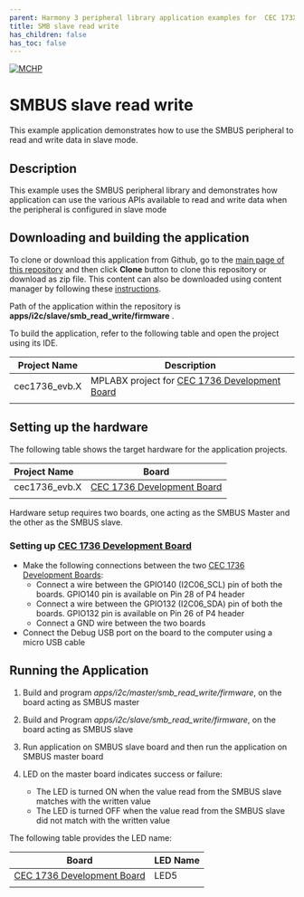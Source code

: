 ```yaml
---
parent: Harmony 3 peripheral library application examples for  CEC 173X family
title: SMB slave read write 
has_children: false
has_toc: false
---
```


[![MCHP](https://www.microchip.com/ResourcePackages/Microchip/assets/dist/images/logo.png)](https://www.microchip.com)

# SMBUS slave read write

This example application demonstrates how to use the SMBUS peripheral to read and write data in slave mode.

## Description

This example uses the SMBUS peripheral library and demonstrates how application can use the various APIs available to read and write data when the peripheral is configured in slave mode

## Downloading and building the application

To clone or download this application from Github, go to the [main page of this repository](https://github.com/Microchip-MPLAB-Harmony/csp_apps_cec173x) and then click **Clone** button to clone this repository or download as zip file.
This content can also be downloaded using content manager by following these [instructions](https://github.com/Microchip-MPLAB-Harmony/contentmanager/wiki).

Path of the application within the repository is **apps/i2c/slave/smb_read_write/firmware** .

To build the application, refer to the following table and open the project using its IDE.

| Project Name      | Description                                    |
| ----------------- | ---------------------------------------------- |
| cec1736_evb.X | MPLABX project for [CEC 1736 Development Board](https://www.microchip.com/en-us/development-tool/EV19K07A)     |
|||

## Setting up the hardware

The following table shows the target hardware for the application projects.

| Project Name| Board|
|:---------|:---------:|
| cec1736_evb.X | [CEC 1736 Development Board](https://www.microchip.com/en-us/development-tool/EV19K07A) 
|||

Hardware setup requires two boards, one acting as the SMBUS Master and the other as the SMBUS slave.

### Setting up [CEC 1736 Development Board](https://www.microchip.com/en-us/development-tool/EV19K07A)

- Make the following connections between the two [CEC 1736 Development Boards](https://www.microchip.com/en-us/development-tool/EV19K07A):
    - Connect a wire between the GPIO140 (I2C06_SCL) pin of both the boards. GPIO140 pin is available on Pin 28 of P4 header
    - Connect a wire between the GPIO132 (I2C06_SDA) pin of both the boards. GPIO132 pin is available on Pin 26 of P4 header
    - Connect a GND wire between the two boards
- Connect the Debug USB port on the board to the computer using a micro USB cable

## Running the Application

1. Build and program *apps/i2c/master/smb_read_write/firmware*, on the board acting as SMBUS master
2. Build and Program *apps/i2c/slave/smb_read_write/firmware*, on the board acting as SMBUS slave
3. Run application on SMBUS slave board and then run the application on SMBUS master board
4. LED on the master board indicates success or failure:

    - The LED is turned ON when the value read from the SMBUS slave matches with the written value
    - The LED is turned OFF when the value read from the SMBUS slave did not match with the written value

The following table provides the LED name:

| Board      | LED Name |
| ---------- | ---------------- |
| [CEC 1736 Development Board](https://www.microchip.com/en-us/development-tool/EV19K07A) | LED5 |
|||
